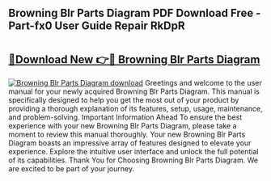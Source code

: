 ## Browning Blr Parts Diagram PDF Download Free - Part-fx0 User Guide Repair RkDpR

# <h2><a href="http://dfmzkv.blite.top/?on=Browning+Blr+Parts+Diagram">🔗Download New 👉🔴 Browning Blr Parts Diagram</a></h2>

[![Browning Blr Parts Diagram download](https://i.imgur.com/lujVjoI.png)](http://dfmzkv.blite.top/?on=Browning+Blr+Parts+Diagram)
Greetings and welcome to the user manual for your newly acquired Browning Blr Parts Diagram. This manual is specifically designed to help you get the most out of your product by providing a thorough explanation of its features, setup, usage, maintenance, and problem-solving. Important Information Ahead To ensure the best experience with your new Browning Blr Parts Diagram, please take a moment to review this manual thoroughly. Your new Browning Blr Parts Diagram boasts an impressive array of features designed to elevate your experience. Explore the intuitive user interface and unlock the full potential of its capabilities. Thank You for Choosing Browning Blr Parts Diagram. We are excited to be part of your journey.
